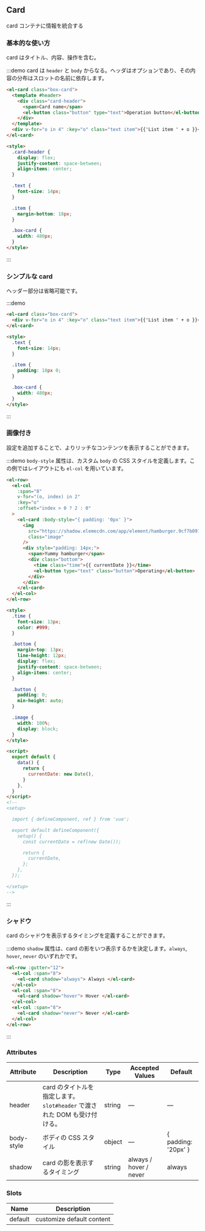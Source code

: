 ## Card

card コンテナに情報を統合する

### 基本的な使い方

card はタイトル、内容、操作を含む。

:::demo card は `header` と `body` からなる。ヘッダはオプションであり、その内容の分布はスロットの名前に依存します。

```html
<el-card class="box-card">
  <template #header>
    <div class="card-header">
      <span>Card name</span>
      <el-button class="button" type="text">Operation button</el-button>
    </div>
  </template>
  <div v-for="o in 4" :key="o" class="text item">{{'List item ' + o }}</div>
</el-card>

<style>
  .card-header {
    display: flex;
    justify-content: space-between;
    align-items: center;
  }

  .text {
    font-size: 14px;
  }

  .item {
    margin-bottom: 18px;
  }

  .box-card {
    width: 480px;
  }
</style>
```

:::

### シンプルな card

ヘッダー部分は省略可能です。

:::demo

```html
<el-card class="box-card">
  <div v-for="o in 4" :key="o" class="text item">{{'List item ' + o }}</div>
</el-card>

<style>
  .text {
    font-size: 14px;
  }

  .item {
    padding: 18px 0;
  }

  .box-card {
    width: 480px;
  }
</style>
```

:::

### 画像付き

設定を追加することで、よりリッチなコンテンツを表示することができます。

:::demo `body-style` 属性は、カスタム `body` の CSS スタイルを定義します。この例ではレイアウトにも `el-col` を用いています。

```html
<el-row>
  <el-col
    :span="8"
    v-for="(o, index) in 2"
    :key="o"
    :offset="index > 0 ? 2 : 0"
  >
    <el-card :body-style="{ padding: '0px' }">
      <img
        src="https://shadow.elemecdn.com/app/element/hamburger.9cf7b091-55e9-11e9-a976-7f4d0b07eef6.png"
        class="image"
      />
      <div style="padding: 14px;">
        <span>Yummy hamburger</span>
        <div class="bottom">
          <time class="time">{{ currentDate }}</time>
          <el-button type="text" class="button">Operating</el-button>
        </div>
      </div>
    </el-card>
  </el-col>
</el-row>

<style>
  .time {
    font-size: 13px;
    color: #999;
  }

  .bottom {
    margin-top: 13px;
    line-height: 12px;
    display: flex;
    justify-content: space-between;
    align-items: center;
  }

  .button {
    padding: 0;
    min-height: auto;
  }

  .image {
    width: 100%;
    display: block;
  }
</style>

<script>
  export default {
    data() {
      return {
        currentDate: new Date(),
      }
    },
  }
</script>
<!--
<setup>

  import { defineComponent, ref } from 'vue';

  export default defineComponent({
    setup() {
      const currentDate = ref(new Date());

      return {
        currentDate,
      };
    },
  });

</setup>
-->
```

:::

### シャドウ

card のシャドウを表示するタイミングを定義することができます。

:::demo `shadow` 属性は、card の影をいつ表示するかを決定します。`always`, `hover`, `never` のいずれかです。

```html
<el-row :gutter="12">
  <el-col :span="8">
    <el-card shadow="always"> Always </el-card>
  </el-col>
  <el-col :span="8">
    <el-card shadow="hover"> Hover </el-card>
  </el-col>
  <el-col :span="8">
    <el-card shadow="never"> Never </el-card>
  </el-col>
</el-row>
```

:::

### Attributes

| Attribute  | Description                                                              | Type   | Accepted Values        | Default             |
| ---------- | ------------------------------------------------------------------------ | ------ | ---------------------- | ------------------- |
| header     | card のタイトルを指定します。`slot#header` で渡された DOM も受け付ける。 | string | —                      | —                   |
| body-style | ボディの CSS スタイル                                                    | object | —                      | { padding: '20px' } |
| shadow     | card の影を表示するタイミング                                            | string | always / hover / never | always              |

### Slots

| Name    | Description               |
| ------- | ------------------------- |
| default | customize default content |
